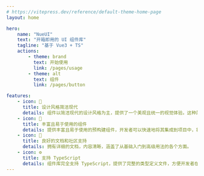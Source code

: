 ```yaml
---
# https://vitepress.dev/reference/default-theme-home-page
layout: home

hero:
    name: "NueUI"
    text: "开箱即用的 UI 组件库"
    tagline: "基于 Vue3 + TS"
    actions:
        - theme: brand
          text: 开始使用
          link: /pages/usage
        - theme: alt
          text: 组件
          link: /pages/button

features:
    - icon: 🎨
      title: 设计风格简洁现代
      details: 组件以简洁现代的设计风格为主，提供了一个美观且统一的视觉体验。这种风格不仅适用于各种应用场景，还能确保用户界面的美观和一致性。
    - icon: 🎁
      title: 丰富且易于使用的组件
      details: 提供丰富且易于使用的预构建组件，开发者可以快速地将其集成到项目中，将更多的时间和精力放在业务逻辑的实现上，而不是花费大量时间在界面的搭建上。
    - icon: 🚀
      title: 良好的文档和社区支持
      details: 拥有详细的文档，内容清晰，涵盖了从基础入门到高级用法的各个方面。
    - icon: ⚙️
      title: 支持 TypeScript
      details: 组件库完全支持 TypeScript，提供了完整的类型定义文件，方便开发者在 TypeScript 项目中使用。
---
```

